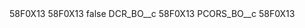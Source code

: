 <?xml version="1.0" encoding="UTF-8"?>
<CustomMetadata xmlns="http://soap.sforce.com/2006/04/metadata" xmlns:xsi="http://www.w3.org/2001/XMLSchema-instance" xmlns:xsd="http://www.w3.org/2001/XMLSchema">
    <description>58F0X13</description>
    <label>58F0X13</label>
    <protected>false</protected>
    <values>
        <field>DCR_BO__c</field>
        <value xsi:type="xsd:string">58F0X13</value>
    </values>
    <values>
        <field>PCORS_BO__c</field>
        <value xsi:type="xsd:string">58F0X13</value>
    </values>
</CustomMetadata>
